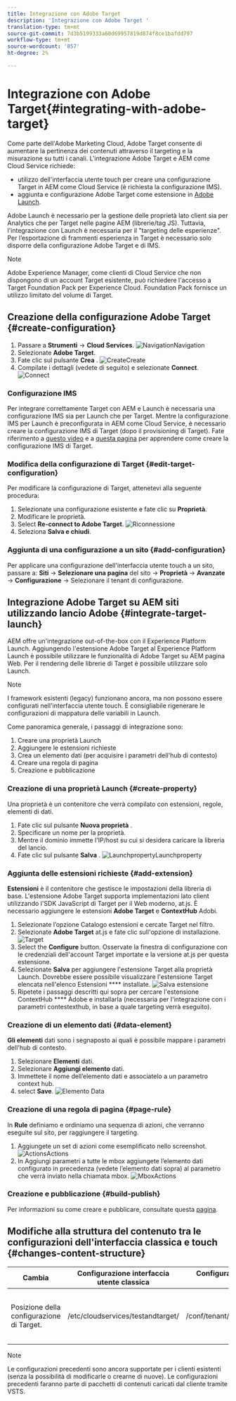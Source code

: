 ```yaml
---
title: Integrazione con Adobe Target
description: 'Integrazione con Adobe Target '
translation-type: tm+mt
source-git-commit: 7d3b5199333a60d69957819d874f8ce1bafdd797
workflow-type: tm+mt
source-wordcount: '857'
ht-degree: 2%

---
```



# Integrazione con Adobe Target{#integrating-with-adobe-target}

Come parte dell&#39;Adobe Marketing Cloud,  Adobe Target consente di aumentare la pertinenza dei contenuti attraverso il targeting e la misurazione su tutti i canali. L&#39;integrazione  Adobe Target e AEM come Cloud Service richiede:

* utilizzo dell&#39;interfaccia utente touch per creare una configurazione Target in AEM come Cloud Service (è richiesta la configurazione IMS).
* aggiunta e configurazione  Adobe Target come estensione in [Adobe Launch](https://docs.adobe.com/content/help/en/launch/using/intro/get-started/quick-start.html).

 Adobe Launch è necessario per la gestione delle proprietà lato client sia per Analytics che per Target nelle pagine AEM (librerie/tag JS). Tuttavia, l&#39;integrazione con Launch è necessaria per il &quot;targeting delle esperienze&quot;. Per l’esportazione di frammenti esperienza in Target è necessario solo disporre della configurazione Adobe Target  e di IMS.

>[!NOTE]
>
>Adobe Experience Manager, come clienti di Cloud Service che non dispongono di un account Target esistente, può richiedere l&#39;accesso a Target Foundation Pack per  Experience Cloud. Foundation Pack fornisce un utilizzo limitato del volume di Target.

## Creazione della configurazione Adobe Target  {#create-configuration}

1. Passare a **Strumenti** → **Cloud Services**.
   ![](assets/cloudservice1.png "NavigationNavigation")
2. Selezionate **Adobe Target**.
3. Fate clic sul pulsante **Crea** .
   ![](assets/tenant1.png "CreateCreate")
4. Compilate i dettagli (vedete di seguito) e selezionate **Connect**.
   ![](assets/open_screen1.png "Connect")

### Configurazione IMS

Per integrare correttamente Target con AEM e Launch è necessaria una configurazione IMS sia per Launch che per Target. Mentre la configurazione IMS per Launch è preconfigurata in AEM come Cloud Service, è necessario creare la configurazione IMS di Target (dopo il provisioning di Target). Fate riferimento a [questo video](https://helpx.adobe.com/experience-manager/kt/sites/using/aem-sites-target-standard-technical-video-understand.html) e a [questa pagina](https://docs.adobe.com/content/help/en/experience-manager-65/administering/integration/integration-ims-adobe-io.html) per apprendere come creare la configurazione IMS di Target.

### Modifica della configurazione di Target {#edit-target-configuration}

Per modificare la configurazione di Target, attenetevi alla seguente procedura:

1. Selezionate una configurazione esistente e fate clic su **Proprietà**.
2. Modificare le proprietà.
3. Select **Re-connect to Adobe Target**.
   ![Riconnessione](assets/edit_config_page1.png "di nuovo")
4. Seleziona **Salva e chiudi**.

### Aggiunta di una configurazione a un sito {#add-configuration}

Per applicare una configurazione dell&#39;interfaccia utente touch a un sito, passare a: **Siti** → **Selezionare una pagina** del sito → **Proprietà** → **Avanzate** → **Configurazione** → Selezionare il tenant di configurazione.

## Integrazione  Adobe Target su AEM siti utilizzando  lancio Adobe {#integrate-target-launch}

AEM offre un&#39;integrazione out-of-the-box con il Experience Platform Launch. Aggiungendo l&#39;estensione Adobe Target  al Experience Platform Launch è possibile utilizzare le funzionalità di  Adobe Target su AEM pagina Web. Per il rendering delle librerie di Target è possibile utilizzare solo Launch.

>[!NOTE]
>
>I framework esistenti (legacy) funzionano ancora, ma non possono essere configurati nell&#39;interfaccia utente touch. È consigliabile rigenerare le configurazioni di mappatura delle variabili in Launch.

Come panoramica generale, i passaggi di integrazione sono:

1. Creare una proprietà Launch
2. Aggiungere le estensioni richieste
3. Crea un elemento dati (per acquisire i parametri dell&#39;hub di contesto)
4. Creare una regola di pagina
5. Creazione e pubblicazione

### Creazione di una proprietà Launch {#create-property}

Una proprietà è un contenitore che verrà compilato con estensioni, regole, elementi di dati.

1. Fate clic sul pulsante **Nuova proprietà** .
2. Specificare un nome per la proprietà.
3. Mentre il dominio immette l&#39;IP/host su cui si desidera caricare la libreria del lancio.
4. Fate clic sul pulsante **Salva** .
   ![](assets/properties_newproperty1.png "LaunchpropertyLaunchproperty")

### Aggiunta delle estensioni richieste {#add-extension}

**Estensioni** è il contenitore che gestisce le impostazioni della libreria di base. L&#39;estensione Adobe Target  supporta implementazioni lato client utilizzando l&#39;SDK JavaScript di Target per il Web moderno, at.js. È necessario aggiungere le estensioni **Adobe Target** e **ContextHub** Adobi.

1. Selezionate l’opzione Catalogo estensioni e cercate Target nel filtro.
2. Selezionate **Adobe Target** at.js e fate clic sull&#39;opzione di installazione.
   ![Target](assets/search_ext1.png "SearchTarget")
3. Select the **Configure** button. Osservate la finestra di configurazione con le credenziali dell&#39;account Target importate e la versione at.js per questa estensione.
4. Selezionate **Salva** per aggiungere l&#39;estensione Target alla proprietà Launch. Dovrebbe essere possibile visualizzare l&#39;estensione Target elencata nell&#39;elenco Estensioni **** installate.
   ![Salva estensione](assets/configure_extension1.png "ExtensionSave")
5. Ripetete i passaggi descritti qui sopra per cercare l&#39;estensione ContextHub **** Adobe e installarla (necessaria per l&#39;integrazione con i parametri contestexthub, in base a quale targeting verrà eseguito).

### Creazione di un elemento dati {#data-element}

**Gli elementi** dati sono i segnaposto ai quali è possibile mappare i parametri dell&#39;hub di contesto.

1. Selezionare **Elementi** dati.
2. Selezionare **Aggiungi elemento** dati.
3. Immettete il nome dell’elemento dati e associatelo a un parametro context hub.
4. select **Save**.
   ![Elemento Data](assets/data_elem1.png "ElementData")

### Creazione di una regola di pagina {#page-rule}

In **Rule** definiamo e ordiniamo una sequenza di azioni, che verranno eseguite sul sito, per raggiungere il targeting.

1. Aggiungete un set di azioni come esemplificato nello screenshot.
   ![](assets/rules1.png "ActionsActions")
2. In Aggiungi parametri a tutte le mbox aggiungete l’elemento dati configurato in precedenza (vedete l’elemento dati sopra) al parametro che verrà inviato nella chiamata mbox.
   ![](assets/map_data1.png "MboxActions")

### Creazione e pubblicazione {#build-publish}

Per informazioni su come creare e pubblicare, consultate questa [pagina](https://docs.adobe.com/content/help/en/experience-manager-learn/aem-target-tutorial/aem-target-implementation/using-launch-adobe-io.html).

## Modifiche alla struttura del contenuto tra le configurazioni dell&#39;interfaccia classica e touch {#changes-content-structure}

| **Cambia** | **Configurazione interfaccia utente classica** | **Configurazione interfaccia touch** | **Conseguenze** |
|---|---|---|---|
| Posizione della configurazione di Target. | /etc/cloudservices/testandtarget/ | /conf/tenant/settings/cloud/target | Precedenti configurazioni multiple erano presenti in /etc/cloudservices/testandtarget, ma ora una singola configurazione sarà presente sotto un tenant. |

>[!NOTE]
>
>Le configurazioni precedenti sono ancora supportate per i clienti esistenti (senza la possibilità di modificarle o crearne di nuove). Le configurazioni precedenti faranno parte di pacchetti di contenuti caricati dal cliente tramite VSTS.
